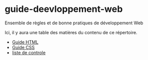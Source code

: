 # guide-deevloppement-web
Ensemble de règles et de bonne pratiques de développement Web

Ici, il y aura une table des matières du contenu de ce répertoire.
- [Guide HTML](guide-html.md)
- [Guide CSS](guide-css.md)
- [liste de controle](liste-de-controle-101.md)
